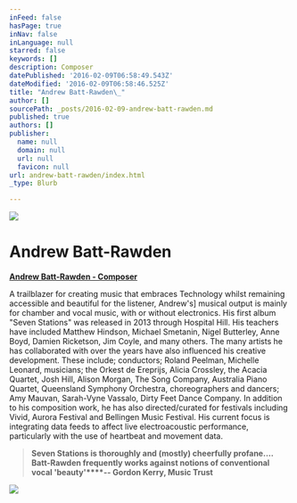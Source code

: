 ```yaml
---
inFeed: false
hasPage: true
inNav: false
inLanguage: null
starred: false
keywords: []
description: Composer
datePublished: '2016-02-09T06:58:49.543Z'
dateModified: '2016-02-09T06:58:46.525Z'
title: "Andrew Batt-Rawden\_"
author: []
sourcePath: _posts/2016-02-09-andrew-batt-rawden.md
published: true
authors: []
publisher:
  name: null
  domain: null
  url: null
  favicon: null
url: andrew-batt-rawden/index.html
_type: Blurb

---
```

![](https://the-grid-user-content.s3-us-west-2.amazonaws.com/a2479d15-6ab2-4445-83ef-eebccf8eb800.jpg)

# Andrew Batt-Rawden 

**[Andrew Batt-Rawden - Composer][0]**

A trailblazer for creating music that embraces Technology whilst remaining accessible and beautiful for the listener, Andrew's\] musical output is mainly for chamber and vocal music, with or without electronics. His first album "Seven Stations" was released in 2013 through Hospital Hill. His teachers have included Matthew Hindson, Michael Smetanin, Nigel Butterley, Anne Boyd, Damien Ricketson, Jim Coyle, and many others. The many artists he has collaborated with over the years have also influenced his creative development. These include; conductors; Roland Peelman, Michelle Leonard, musicians; the Orkest de Ereprijs, Alicia Crossley, the Acacia Quartet, Josh Hill, Alison Morgan, The Song Company, Australia Piano Quartet, Queensland Symphony Orchestra, choreographers and dancers; Amy Mauvan, Sarah-Vyne Vassalo, Dirty Feet Dance Company. In addition to his composition work, he has also directed/curated for festivals including Vivid, Aurora Festival and Bellingen Music Festival.  His current focus is integrating data feeds to affect live electroacoustic performance, particularly with the use of heartbeat and movement data. 
> 
> **Seven Stations is thoroughly and (mostly) cheerfully profane.... Batt-Rawden frequently works against notions of conventional vocal 'beauty'****-- Gordon Kerry, Music Trust**

![](https://the-grid-user-content.s3-us-west-2.amazonaws.com/de281709-777c-42b7-abdb-6cc75bb3ef5e.jpg)

[0]: http://www.andrewbattrawden.com.au/